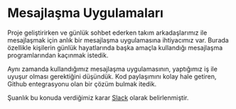 # Mesajlaşma Uygulamaları
Proje geliştirirken ve günlük sohbet ederken takım arkadaşlarımız ile mesajlaşmak için anlık bir mesajlaşma uygulamasına ihtiyacımız var. Burada özellikle kişilerin günlük hayatlarında başka amaçla kullandığı mesajlaşma programlarından kaçınmak istedik.

Aynı zamanda kullandığımız mesajlaşma uygulamasının, yaptığımız iş ile uyuşur olması gerektiğini düşündük. Kod paylaşımını kolay hale getiren, Github entegrasyonu olan bir çözüm bulmak itedik.

Şuanlık bu konuda verdiğimiz karar [Slack](Slack.md) olarak belirlenmiştir.
